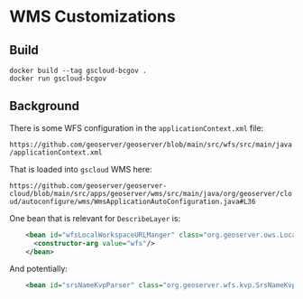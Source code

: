 # WMS Customizations

## Build

```
docker build --tag gscloud-bcgov .
docker run gscloud-bcgov
```

## Background

There is some WFS configuration in the `applicationContext.xml` file:

`https://github.com/geoserver/geoserver/blob/main/src/wfs/src/main/java/applicationContext.xml`

That is loaded into `gscloud` WMS here:

`https://github.com/geoserver/geoserver-cloud/blob/main/src/apps/geoserver/wms/src/main/java/org/geoserver/cloud/autoconfigure/wms/WmsApplicationAutoConfiguration.java#L36`

One bean that is relevant for `DescribeLayer` is:

```xml
    <bean id="wfsLocalWorkspaceURLManger" class="org.geoserver.ows.LocalWorkspaceURLMangler">
      <constructor-arg value="wfs"/>
    </bean>
```

And potentially:

```xml
	<bean id="srsNameKvpParser" class="org.geoserver.wfs.kvp.SrsNameKvpParser"/>
```